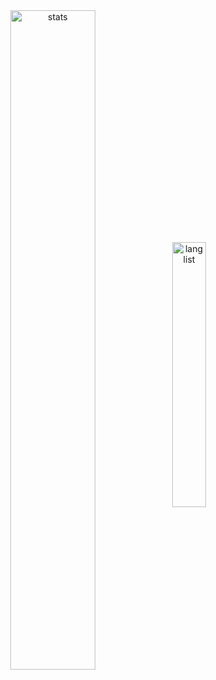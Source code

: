 <!--<a href="https://applemango.github.io/"><img src="img/git.abc.osaka_.png" title="Profile"></a>-->
<div align="center">
    <a href="https://github.com/anuraghazra/github-readme-stats"><img align="center" title="stats" src="https://github-readme-stats.vercel.app/api?username=applemango&show_icons=true&theme=vue&border_color=fff" style="width: 52%"/></a>
    <a href="https://github.com/anuraghazra/github-readme-stats"><img align="center" title="lang list" src="https://github-readme-stats.vercel.app/api/top-langs/?username=applemango&langs_count=10&layout=compact&border_color=fff" style="width: 33%" /></a>
    <!--<a href="https://git.io/streak-stats"><img src="http://github-readme-streak-stats.herokuapp.com?user=applemango&theme=%E3%83%87%E3%83%95%E3%82%A9%E3%83%AB%E3%83%88&hide_border=true&date_format=M%20j%5B%2C%20Y%5D&%E3%83%90%E3%83%83%E3%82%AF%E3%82%B0%E3%83%A9%E3%82%A6%E3%83%B3%E3%83%89=DD2727" title="streak" style="width: 33%;"></a>-->
</div>
